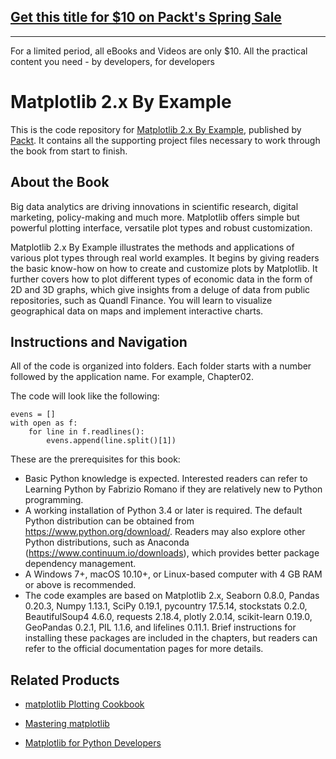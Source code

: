 ## [Get this title for $10 on Packt's Spring Sale](https://www.packt.com/B07915?utm_source=github&utm_medium=packt-github-repo&utm_campaign=spring_10_dollar_2022)
-----
For a limited period, all eBooks and Videos are only $10. All the practical content you need \- by developers, for developers

# Matplotlib 2.x By Example
This is the code repository for [Matplotlib 2.x By Example](https://www.packtpub.com/big-data-and-business-intelligence/matplotlib-2x-example?utm_source=github&utm_medium=repository&utm_campaign=9781788295260), published by [Packt](https://www.packtpub.com/?utm_source=github). It contains all the supporting project files necessary to work through the book from start to finish.
## About the Book
Big data analytics are driving innovations in scientific research, digital marketing, policy-making and much more. Matplotlib offers simple but powerful plotting interface, versatile plot types and robust customization.

Matplotlib 2.x By Example illustrates the methods and applications of various plot types through real world examples.
It begins by giving readers the basic know-how on how to create and customize plots by Matplotlib. It further covers how to plot different types of economic data in the form of 2D and 3D graphs, which give insights from a deluge of data from public repositories, such as Quandl Finance. You will learn to visualize geographical data on maps and implement interactive charts.
## Instructions and Navigation
All of the code is organized into folders. Each folder starts with a number followed by the application name. For example, Chapter02.



The code will look like the following:
```
evens = []
with open as f:
    for line in f.readlines():
        evens.append(line.split()[1])
```

These are the prerequisites for this book:
* Basic Python knowledge is expected. Interested readers can refer to Learning
Python by Fabrizio Romano if they are relatively new to Python programming.
* A working installation of Python 3.4 or later is required. The default Python
distribution can be obtained from https://www.python.org/download/. Readers
may also explore other Python distributions, such as Anaconda
(https://www.continuum.io/downloads), which provides better package
dependency management.
* A Windows 7+, macOS 10.10+, or Linux-based computer with 4 GB RAM or
above is recommended. 
* The code examples are based on Matplotlib 2.x, Seaborn 0.8.0, Pandas 0.20.3,
Numpy 1.13.1, SciPy 0.19.1, pycountry 17.5.14, stockstats 0.2.0, BeautifulSoup4
4.6.0, requests 2.18.4, plotly 2.0.14, scikit-learn 0.19.0, GeoPandas 0.2.1, PIL 1.1.6,
and lifelines 0.11.1. Brief instructions for installing these packages are included in
the chapters, but readers can refer to the official documentation pages for more
details.

## Related Products
* [matplotlib Plotting Cookbook](https://www.packtpub.com/big-data-and-business-intelligence/matplotlib-plotting-cookbook)

* [Mastering matplotlib](https://www.packtpub.com/big-data-and-business-intelligence/mastering-matplotlib)

* [Matplotlib for Python Developers](https://www.packtpub.com/application-development/matplotlib-python-developers)

